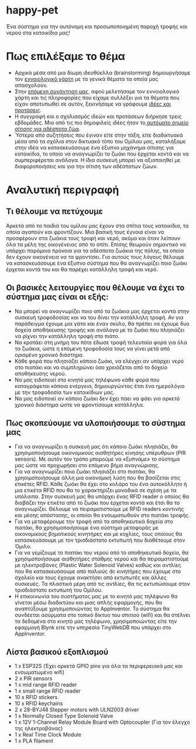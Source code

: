 # happy-pet
Ένα σύστημα για την αυτόνομη και προσωποποιημένη παροχή τροφής και νερού στα κατοικίδια μας!
# Πως επιλέξαμε το θέμα
- Αρχικά μέσα από μια δίωρη ιδεοθύελλα (brainstorming) δημιουργήσαμε τον [εννοιολογικό χάρτη](http://ppf.edu.gr/hackers/archives/153 "εννοιολογικό χάρτη") με τα γενικά θέματα τα οποία μας απασχολούν.
- Στην [επόμενη συνάντηση μας](http://ppf.edu.gr/hackers/archives/247 "επόμενη συνάντηση μας"), αφού μελετήσαμε τον εννοιολογικό χάρτη και τις πληροφορίες που είχαμε συλλέξει για τα θέματα που είχαν αποτυπωθεί σε αυτόν, ξεκινήσαμε να γράφουμε [ιδέες και προτάσεις](http://ppf.edu.gr/hackers/archives/category/%CE%B9%CE%B4%CE%AD%CE%B5%CF%82-%CE%B3%CE%B9%CE%B1-%CE%BA%CE%B1%CF%84%CE%B1%CF%83%CE%BA%CE%B5%CF%85%CE%AD%CF%82 "ιδέες και προτάσεις").
- Η συγγραφή και ο σχολιασμός ιδεών και προτάσεων διήρκησε τρεις εβδομάδες. Μια από τις πιο δημοφιλείς ιδέες ήταν το[ αυτόματο σημείο σίτισης για αδέσποτα ζώα](http://ppf.edu.gr/hackers/archives/326 " αυτόματο σημείο σίτισης για αδέσποτα ζώα").
- Ύστερα από συζητήσεις που έγιναν είτε στην τάξη, είτε διαδικτυακά μέσα από τα σχόλια στον δικτυακό τόπο του Ομίλου μας, καταλήξαμε στην ιδέα να κατασκευάσουμε ένα έξυπνο μηχάνημα σίτισης για κατοικίδια, το οποίο να αναγνωρίζει το ζωάκι που έρχεται κοντά και να συμπεριφέρεται ανάλογα. Η ίδια συσκευή μπορεί να αξιοποιηθεί με διαφοροποιήσεις και για την σίτιση των αδέσποτων ζώων.
# Αναλυτική περιγραφή
## Τι θέλουμε να πετύχουμε
Αρκετά από τα παιδιά του ομίλου μας έχουν στα σπίτια τους κατοικίδια, τα οποία αγαπούν και φροντίζουν. Μια βασική τους έγνοια είναι να προσφέρουν στα ζωάκια τους τροφή και νερό, ακόμα και όταν λείπουν όλα τα μέλη της οικογένειας από το σπίτι. Επίσης θεωρούν σημαντικό να υπάρχει παρόμοια πρόνοια για τα αδέσποτα ζωάκια της πόλης, τα οποία δεν έχουν οικογένεια να τα φροντίσει. Για αυτούς τους λόγους θέλουμε να κατασκευάσουμε ένα έξυπνο σύστημα που θα αναγνωρίζει ποιο ζωάκι έρχεται κοντά του και θα παρέχει κατάλληλη τροφή και νερό.
## Οι βασικές λειτουργίες που θέλουμε να έχει το σύστημα μας είναι οι εξής:
- Να μπορεί να αναγνωρίζει ποιο από τα ζωάκια μας έρχεται κοντά στην συσκευή τροφοδοσίας και να του δίνει την κατάλληλη τροφή. Αν για παράδειγμα έχουμε μια γάτα και έναν σκύλο, θα πρέπει να έχουμε δυο δοχεία αποθήκευσης τροφής και ανάλογα με το ζωάκι που πλησιάζει να ρίχνει την κατάλληλη τροφή στο πιάτο.
- Να κρατάει στη μνήμη του πότε έδωσε τροφή τελευταία φορά για όλα τα ζωάκια, ώστε η επόμενη τροφοδοσία τους να γίνει μετά από ορισμένο χρονικό διάστημα.
- Κάθε φορά που πλησιάζει κάποιο ζωάκι, να ελέγχει αν υπάρχει νερό στο πιατάκι και να συμπληρώνει όσο χρειάζεται από το δοχείο αποθήκευσης νερού.
- Να μας ειδοποιεί στο κινητό μας τηλέφωνο κάθε φορά που καταγράφεται κάποια ενέργεια, δημιουργώντας έτσι ένα ημερολόγιο με την τροφοδοσία των κατοικίδιων μας. 
- Να μας ειδοποιεί αν κάποιο ζωάκι δεν έχει πάει να φάει για αρκετό χρονικό διάστημα ώστε να φροντίσουμε κατάλληλα.
## Πως σκοπεύουμε να υλοποιήσουμε το σύστημα μας
- Για να αναγνωρίζει η συσκευή μας ότι κάποιο ζωάκι πλησιάζει, θα χρησιμοποιήσουμε οικονομικούς αισθητήρες κίνησης υπέρυθρων (PIR sensors). Με αυτόν τον τρόπο μπορούμε να «ξυπνάμε» το σύστημα μας ώστε να προχωρήσει στο επόμενο βήμα αναγνώρισης.
- Για να αναγνωρίζει ποιο ζωάκι πλησιάζει στο πιατάκι, θα χρησιμοποιήσουμε άλλη μια οικονομική λύση που θα βασίζεται στις ετικέτες RFID. Κάθε ζωάκι θα έχει στο κολάρο του ένα αυτοκόλλητο ή μια ετικέτα RFID που θα το χαρακτηρίζει μοναδικά σε σχέση με τα υπόλοιπα. Στην συσκευή μας θα υπάρχει ένας RFID reader ο οποίος θα διαβάζει την ετικέτα από το ζωάκι που έρχεται κοντά και έτσι θα το αναγνωρίζει. Θέλουμε να πειραματιστούμε με RFID readers κοντινής και μέσης απόστασης, οι οποίοι θα ενσωματωθούν στο πιατάκι τροφής.
- Για να μεταφέρουμε την τροφή από τα αποθηκευτικά δοχεία στο πιατάκι, θα χρησιμοποιήσουμε ένα σύστημα μεταφοράς με οικονομικούς βηματικούς κινητήρες και με κοχλίες, τους οποίους θα κατασκευάσουμε με τον τρισδιάστατο εκτυπωτή που διαθέτουμε στον Όμιλο. 
- Για να γεμίζουμε το πιατάκι του νερού από το αποθηκευτικό δοχείο, θα χρησιμοποιήσουμε αισθητήρες στάθμης νερού και θα πειραματιστούμε με ηλεκτροβάνες (Plastic Water Solenoid Valves) καθώς και αντλίες που θα κατασκευάσουμε από παλιούς dc κινητήρες που έχουμε στο σχολείο και τους έχουμε ανακτήσει από εκτυπωτές και άλλες συσκευές. Τα πλαστικά μέρη από τις αντλίες, θα τις εκτυπώσουμε στον τρισδιάστατο εκτυπωτή του Ομίλου.
- Η επικοινωνία του συστήματος μας με το κινητό μας τηλέφωνο θα γίνεται μέσω διαδικτύου και μιας απλής εφαρμογής, που θα αναπτύξουμε χρησιμοποιώντας το AppInventor. Το σύστημα θα συνδέεται ασύρματα στο τοπικό δίκτυο του σπιτιού (wifi) και θα στέλνει τα δεδομένα στο κινητό μας τηλέφωνο, χρησιμοποιώντας είτε την εφαρμογή Blynk είτε την υπηρεσία TinyWebDB που υπάρχει στο AppInventor. 
## Λίστα βασικού εξοπλισμού
- 1 x ESP32S (Έχει αρκετά GPIO pins για όλα τα περιφερειακά μας και ενσωματωμένο wifi)
- 2 x PIR sensors 
- 1 x mid range RFID reader
- 1 x small range RFID reader 
- 10 x RFID stickers
- 10 x RFID keychains
- 2 x 28-BYJ48 Stepper motors with ULN2003 driver
- 1 x Normally Closed Type Solenoid Valve
- 1 x 12V 1-Channel Relay Module Board with Optocoupler (Για τον έλεγχο της ηλεκτροβάνας)
- 1 x Real Time Clock Module
- 1 x PLA filament
